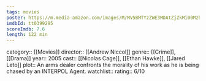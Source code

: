 ```yaml
---
tags: movies
poster: https://m.media-amazon.com/images/M/MV5BMTYzZWE3MDAtZjZkMi00MzhlLTlhZDUtNmI2Zjg3OWVlZWI0XkEyXkFqcGdeQXVyNDk3NzU2MTQ@._V1_SX300.jpg
imdbId: tt0399295
scoreImdb: 7.6
length: 122 min
---
```


category:: [[Movies]]
director:: [[Andrew Niccol]]
genre:: [[Crime]], [[Drama]]
year:: 2005
cast:: [[Nicolas Cage]], [[Ethan Hawke]], [[Jared Leto]]
plot:: An arms dealer confronts the morality of his work as he is being chased by an INTERPOL Agent.
watchlist:: 
rating:: 6/10
